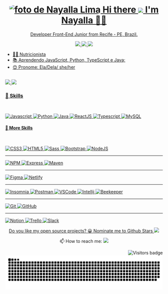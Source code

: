 <h1 align='center' > <a href="https://www.linkedin.com/in/nayalla-lima/">
 <img style="border-radius:20%" style="margin:1rem" src="https://media-exp1.licdn.com/dms/image/C4E03AQF2CoYQ5p5hLg/profile-displayphoto-shrink_200_200/0/1609244458047?e=1633564800&v=beta&t=VffycWydc2byjIBsZ-CeUtrisTxiE7JXek3PgBbwbSM" width="150px"; alt="foto de Nayalla Lima"/> Hi there <img src="https://media.giphy.com/media/hvRJCLFzcasrR4ia7z/giphy.gif"  width="25px"> I'm Nayalla 👩‍💻 </h1>

<p align='center'> Developer Front-End Junior from Recife - PE, Brazil.
<p align='center'> 

<a href="https://www.linkedin.com/in/nayalla-lima/">
    <img src="https://img.shields.io/badge/linkedin-%230077B5.svg?&style=for-the-badge&logo=linkedin&logoColor=white" />
</a>

<a href="https://instagram.com/nayallam_lima">
    <img src="https://img.shields.io/badge/instagram-%23E4405F.svg?&style=for-the-badge&logo=instagram&logoColor=white" />        
</a>
<a href="https://discord.gg/KH6kf52H" target="_blank"><img src="https://img.shields.io/badge/Discord-7289DA?style=for-the-badge&logo=discord&logoColor=white" target="_blank">
</p>

- 👩‍⚕️ Nutricionista <br>
- 📚 Aprendendo JavaScript, Python, TypeScript e Java; <br>
- 😊 Pronome: Ela/Dela/ she/her


<br>

<div>
  <a href="https://github-readme-stats.vercel.app/api?username=nayallalima&show_icons=true&theme=radical">
  <img height="150em" src="https://github-readme-stats.vercel.app/api?username=nayallalima&show_icons=true&theme=radical"/>
  <img height="150em" src="https://github-readme-stats.vercel.app/api/top-langs/?username=nayallalima&theme=radical&layout=compact"/>
</div>


### 💼 Skills
<br>

![Javascript](https://img.shields.io/badge/-JavaScript-F7DF1E?style=flat&logo=javascript&logoColor=white)
![Python](https://img.shields.io/badge/-Python-3776AB?style=flat&logo=python&logoColor=white)
![Java](https://img.shields.io/badge/-Java-007396?style=flat&logo=java&logoColor=white)
![ReactJS](https://img.shields.io/badge/-ReactJS-51CBF2?style=flat&logo=react&logoColor=white)
![Typescript](https://img.shields.io/badge/-TypeScript-3178C6?style=flat&logo=typescript&logoColor=white)
![MySQL](https://img.shields.io/badge/-MySQL-4479A1?style=flat&logo=mysql&logoColor=white)


#### 💈 More Skills
<br>

![CSS3](https://img.shields.io/badge/-1572B6?style=flat&logo=css3)
![HTML5](https://img.shields.io/badge/-E34F26?style=flat&logo=html5&logoColor=white)
![Sass](https://img.shields.io/badge/-CC6699?style=flat&logo=sass&logoColor=white)
![Bootstrap](https://img.shields.io/badge/-7952B3?style=flat&logo=bootstrap&logoColor=white)
![NodeJS](http://img.shields.io/badge/-339933?style=flat&logo=node.js&logoColor=white)

<hr>

![NPM](https://img.shields.io/badge/-CB3837?style=flat&logo=npm&logoColor=white)
![Express](http://img.shields.io/badge/-black?style=flat&logo=express&logoColor=white)
![Maven](https://img.shields.io/badge/-Maven-C71A36?style=flat&logo=maven&logoColor=white)

<hr>

![Figma](https://img.shields.io/badge/-F24E1E?style=flat&logo=figma&logoColor=white)
![Netlify](https://img.shields.io/badge/-00C7B7?style=flat&logo=Netlify&logoColor=white)

<hr>

![Insomnia](https://img.shields.io/badge/-5849BE?style=flat&logo=insomnia&logoColor=white)
![Postman](https://img.shields.io/badge/-FF6C37?style=flat&logo=postman&logoColor=white)
![VSCode](https://img.shields.io/badge/-007ACC?style=flat&logo=visual-studio-code&logoColor=white)
![Intellij](https://img.shields.io/badge/-000000?style=flat&logo=intellij-idea&logoColor=white)
![Beekeeper](https://img.shields.io/badge/-Beekeeper-FFDD00?style=flat&logo=beekeeper&logoColor=white)

<hr>

![Git](https://img.shields.io/badge/-F05032?style=flat&logo=git&logoColor=white)
![GitHub](https://img.shields.io/badge/-181717?style=flat&logo=github&logoColor=white)

<hr>

![Notion](https://img.shields.io/badge/-black?style=flat&logo=notion&logoColor=white)
![Trello](https://img.shields.io/badge/-0079BF?style=flat&logo=trello&logoColor=white)
![Slack](https://img.shields.io/badge/-4A154B?style=flat&logo=slack&logoColor=white)


<p align='center'>
  Do you like my open source projects? 😀 <a href='https://stars.github.com/nominate/'>Nominate me to Github Stars  <img src="https://www.imagensanimadas.com/data/media/280/estrela-imagem-animada-0103.gif"  width="25px"></a>
</p>

<p align='center'>
  📫 How to reach me: 
  <a href="mailto:nayallaml@gmail.com">
    <img src="https://img.shields.io/badge/-Nayalla Lima -c14438?style=flat-square&logo=Gmail&logoColor=white&link=mailto:nayallaml@gmail.com" />        
</a>
</p>

<a href="https://badges.pufler.dev">
    <img align="right" src="https://badges.pufler.dev/visits/nayallalima/nayallalima?color=purple" alt="Visitors badge" />
</a>

![Snake animation](https://github.com/Platane/snk/raw/output/github-contribution-grid-snake.svg)